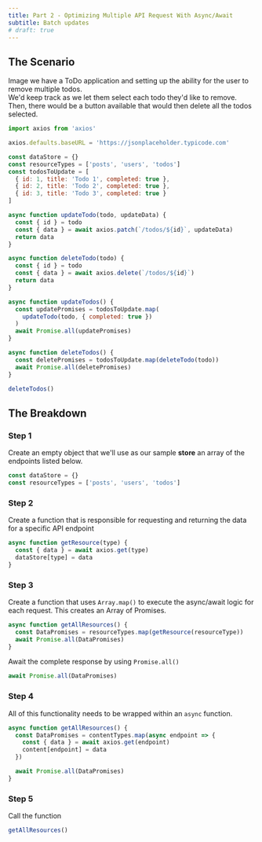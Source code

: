 ```yaml
---
title: Part 2 - Optimizing Multiple API Request With Async/Await
subtitle: Batch updates
# draft: true
---
```


## The Scenario

Image we have a ToDo application and setting up the ability for the user to remove multiple todos.  
We'd keep track as we let them select each todo they'd like to remove.  
Then, there would be a button available that would then delete all the todos selected.

```js
import axios from 'axios'

axios.defaults.baseURL = 'https://jsonplaceholder.typicode.com'

const dataStore = {}
const resourceTypes = ['posts', 'users', 'todos']
const todosToUpdate = [
  { id: 1, title: 'Todo 1', completed: true },
  { id: 2, title: 'Todo 2', completed: true },
  { id: 3, title: 'Todo 3', completed: true }
]

async function updateTodo(todo, updateData) {
  const { id } = todo
  const { data } = await axios.patch(`/todos/${id}`, updateData)
  return data
}

async function deleteTodo(todo) {
  const { id } = todo
  const { data } = await axios.delete(`/todos/${id}`)
  return data
}

async function updateTodos() {
  const updatePromises = todosToUpdate.map(
    updateTodo(todo, { completed: true })
  )
  await Promise.all(updatePromises)
}

async function deleteTodos() {
  const deletePromises = todosToUpdate.map(deleteTodo(todo))
  await Promise.all(deletePromises)
}

deleteTodos()
```

<!-- <br> -->

## The Breakdown

### Step 1

Create an empty object that we'll use as our sample **store** an array of the endpoints listed below.

```js
const dataStore = {}
const resourceTypes = ['posts', 'users', 'todos']
```

### Step 2

Create a function that is responsible for requesting and returning the data for a specific API endpoint

```js
async function getResource(type) {
  const { data } = await axios.get(type)
  dataStore[type] = data
}
```

### Step 3

Create a function that uses `Array.map()` to execute the async/await logic for each request. This creates an Array of Promises.

```js
async function getAllResources() {
  const DataPromises = resourceTypes.map(getResource(resourceType))
  await Promise.all(DataPromises)
}
```

Await the complete response by using `Promise.all()`

```js
await Promise.all(DataPromises)
```

### Step 4

All of this functionality needs to be wrapped within an `async` function.

```js
async function getAllResources() {
  const DataPromises = contentTypes.map(async endpoint => {
    const { data } = await axios.get(endpoint)
    content[endpoint] = data
  })

  await Promise.all(DataPromises)
}
```

### Step 5

Call the function

```js
getAllResources()
```
